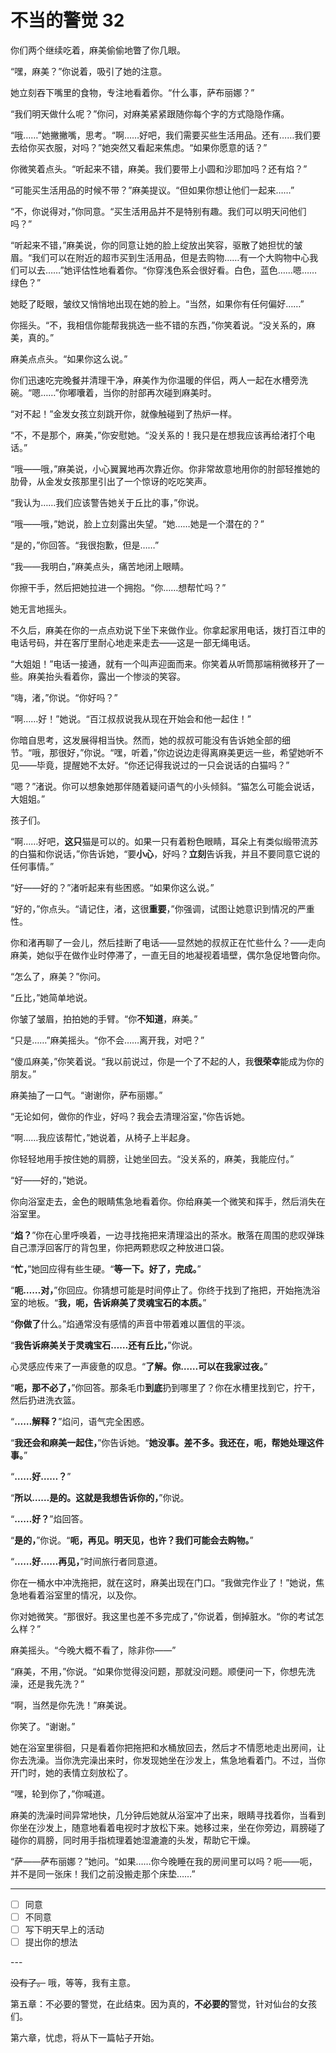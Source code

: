 # 不当的警觉 32

你们两个继续吃着，麻美偷偷地瞥了你几眼。

“嘿，麻美？”你说着，吸引了她的注意。

她立刻吞下嘴里的食物，专注地看着你。“什么事，萨布丽娜？”

“我们明天做什么呢？”你问，对麻美紧紧跟随你每个字的方式隐隐作痛。

“哦……”她撇撇嘴，思考。“啊……好吧，我们需要买些生活用品。还有……我们要去给你买衣服，对吗？”她突然又看起来焦虑。“如果你愿意的话？”

你微笑着点头。“听起来不错，麻美。我们要带上小圆和沙耶加吗？还有焰？”

“可能买生活用品的时候不带？”麻美提议。“但如果你想让他们一起来……”

“不，你说得对，”你同意。“买生活用品并不是特别有趣。我们可以明天问他们吗？”

“听起来不错，”麻美说，你的同意让她的脸上绽放出笑容，驱散了她担忧的皱眉。“我们可以在附近的超市买到生活用品，但是去购物……有一个大购物中心我们可以去……”她评估性地看着你。“你穿浅色系会很好看。白色，蓝色……嗯……绿色？”

她眨了眨眼，皱纹又悄悄地出现在她的脸上。“当然，如果你有任何偏好……”

你摇头。“不，我相信你能帮我挑选一些不错的东西，”你笑着说。“没关系的，麻美，真的。”

麻美点点头。“如果你这么说。”

你们迅速吃完晚餐并清理干净，麻美作为你温暖的伴侣，两人一起在水槽旁洗碗。“嗯……”你嘟囔着，当你的肘部再次碰到麻美时。

“对不起！”金发女孩立刻跳开你，就像触碰到了热炉一样。

“不，不是那个，麻美，”你安慰她。“没关系的！我只是在想我应该再给渚打个电话。”

“哦——哦，”麻美说，小心翼翼地再次靠近你。你非常故意地用你的肘部轻推她的肋骨，从金发女孩那里引出了一个惊讶的吃吃笑声。

“我认为……我们应该警告她关于丘比的事，”你说。

“哦——哦，”她说，脸上立刻露出失望。“她……她是一个潜在的？”

“是的，”你回答。“我很抱歉，但是……”

“我——我明白，”麻美点头，痛苦地闭上眼睛。

你擦干手，然后把她拉进一个拥抱。“你……想帮忙吗？”

她无言地摇头。

不久后，麻美在你的一点点劝说下坐下来做作业。你拿起家用电话，拨打百江申的电话号码，并在客厅里耐心地走来走去——这是一部无绳电话。

“大姐姐！”电话一接通，就有一个叫声迎面而来。你笑着从听筒那端稍微移开了一些。麻美抬头看着你，露出一个惨淡的笑容。

“嗨，渚，”你说。“你好吗？”

“啊……好！”她说。“百江叔叔说我从现在开始会和他一起住！”

你暗自思考，这发展得相当快。然而，她的叔叔可能没有告诉她全部的细节。“哦，那很好，”你说。“嘿，听着，”你边说边走得离麻美更远一些，希望她听不见——毕竟，提醒她不太好。“你还记得我说过的一只会说话的白猫吗？”

“嗯？”渚说。你可以想象她那伴随着疑问语气的小头倾斜。“猫怎么可能会说话，大姐姐。”

孩子们。

“啊……好吧，**这只**猫是可以的。如果一只有着粉色眼睛，耳朵上有类似缎带流苏的白猫和你说话，”你告诉她，“要**小心**，好吗？**立刻**告诉我，并且不要同意它说的任何事情。”

“好——好的？”渚听起来有些困惑。“如果你这么说。”

“好的，”你点头。“请记住，渚，这很**重要**，”你强调，试图让她意识到情况的严重性。

你和渚再聊了一会儿，然后挂断了电话——显然她的叔叔正在忙些什么？——走向麻美，她似乎在做作业时停滞了，一直无目的地凝视着墙壁，偶尔急促地瞥向你。

“怎么了，麻美？”你问。

“丘比，”她简单地说。

你皱了皱眉，拍拍她的手臂。“你**不知道**，麻美。”

“只是……”麻美摇头。“你不会……离开我，对吧？”

“傻瓜麻美，”你笑着说。“我以前说过，你是一个了不起的人，我**很荣幸**能成为你的朋友。”

麻美抽了一口气。“谢谢你，萨布丽娜。”

“无论如何，做你的作业，好吗？我会去清理浴室，”你告诉她。

“啊……我应该帮忙，”她说着，从椅子上半起身。

你轻轻地用手按住她的肩膀，让她坐回去。“没关系的，麻美，我能应付。”

“好——好的，”她说。

你向浴室走去，金色的眼睛焦急地看着你。你给麻美一个微笑和挥手，然后消失在浴室里。

“**焰？**”你在心里呼唤着，一边寻找拖把来清理溢出的茶水。散落在周围的悲叹弹珠自己漂浮回客厅的背包里，你把两颗悲叹之种放进口袋。

“**忙，**”她回应得有些生硬。“**等一下。好了，完成。**”

“**呃……对，**”你回应。你猜想可能是时间停止了。你终于找到了拖把，开始拖洗浴室的地板。“**我，呃，告诉麻美了灵魂宝石的本质。**”

“**你做了**什么。”焰通常没有感情的声音中带着难以置信的平淡。

“**我告诉麻美关于灵魂宝石……还有丘比，**”你说。

心灵感应传来了一声疲惫的叹息。“**了解。你……可以在我家过夜。**”

“**呃，那不必了，**”你回答。那条毛巾**到底**扔到哪里了？你在水槽里找到它，拧干，然后扔进洗衣篮。

“**……解释？**”焰问，语气完全困惑。

“**我还会和麻美一起住，**”你告诉她。“**她没事。差不多。我还在，呃，帮她处理这件事。**”

“**……好……？**”

“**所以……是的。这就是我想告诉你的，**”你说。

“**……好？**”焰回答。

“**是的，**”你说。“**呃，再见。明天见，也许？我们可能会去购物。**”

“**……好……再见，**”时间旅行者同意道。

你在一桶水中冲洗拖把，就在这时，麻美出现在门口。“我做完作业了！”她说，焦急地看着浴室里的情况，以及你。

你对她微笑。“那很好。我这里也差不多完成了，”你说着，倒掉脏水。“你的考试怎么样？”

麻美摇头。“今晚大概不看了，除非你——”

“麻美，不用，”你说。“如果你觉得没问题，那就没问题。顺便问一下，你想先洗澡，还是我先洗？”

“啊，当然是你先洗！”麻美说。

你笑了。“谢谢。”

她在浴室里徘徊，只是看着你把拖把和水桶放回去，然后才不情愿地走出房间，让你去洗澡。当你洗完澡出来时，你发现她坐在沙发上，焦急地看着门。不过，当你开门时，她的表情立刻放松了。

“嘿，轮到你了，”你喊道。

麻美的洗澡时间异常地快，几分钟后她就从浴室冲了出来，眼睛寻找着你，当看到你坐在沙发上，随意地看着电视时才放松下来。她移过来，坐在你旁边，肩膀碰了碰你的肩膀，同时用手指梳理着她湿漉漉的头发，帮助它干燥。

“萨——萨布丽娜？”她问。“如果……你今晚睡在我的房间里可以吗？呃——呃，并不是同一张床！我们之前没搬走那个床垫……”

---

- [ ] 同意
- [ ] 不同意
- [ ] 写下明天早上的活动
- [ ] 提出你的想法

---​

~~没有了。~~ 哦，等等，我有主意。

第五章：不必要的警觉，在此结束。因为真的，**不必要的**警觉，针对仙台的女孩们。

第六章，忧虑，将从下一篇帖子开始。
